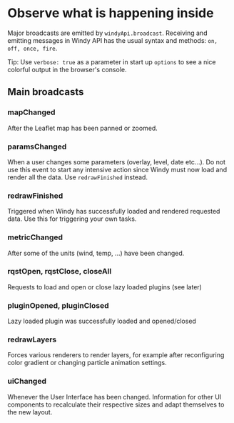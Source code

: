 # Observe what is happening inside
Major broadcasts are emitted by `windyApi.broadcast`. Receiving and emitting messages in Windy API has the usual syntax and methods: `on, off, once, fire`.

Tip: Use `verbose: true` as a parameter in start up `options` to see a nice colorful output in the browser's console.

## Main broadcasts
### mapChanged
After the Leaflet map has been panned or zoomed.

### paramsChanged
When a user changes some parameters (overlay, level, date etc...). Do not use this event to start any intensive action since Windy must now load and render all the data. Use `redrawFinished` instead.

### redrawFinished
Triggered when Windy has successfully loaded and rendered requested data. Use this for triggering your own tasks.

### metricChanged
After some of the units (wind, temp, ...) have been changed.

### rqstOpen, rqstClose, closeAll
Requests to load and open or close lazy loaded plugins (see later)

### pluginOpened, pluginClosed
Lazy loaded plugin was successfully loaded and opened/closed

### redrawLayers
Forces various renderers to render layers, for example after reconfiguring color gradient or changing particle animation settings.

### uiChanged
Whenever the User Interface has been changed. Information for other UI components to recalculate their respective sizes and adapt themselves to the new layout.
